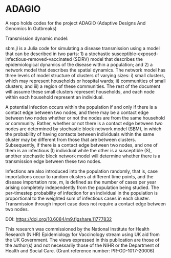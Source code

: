 # ADAGIO
A repo holds codes for the project ADAGIO (Adaptive Designs And Genomics In Outbreaks)

Transmission dynamic model: 

sbm.jl is a Julia code for simulating a disease transmission using a model that can be described in two parts: 1) a stochastic susceptible-exposed-infectious-removed-vaccinated (SEIRV) model that describes the epidemiological dynamics of the disease within a population; and 2) a network model that describes the spatial dynamics. The network model has three levels of model structure of clusters of varying sizes: i) small clusters, which may represent households or hospital wards; ii) communities of small clusters; and iii) a region of these communities. The rest of the document will assume these small clusters represent households, and each node within each household represent an individual. 

A potential infection occurs within the population if and only if there is a contact edge between two nodes, and there may be a contact edge between two nodes whether or not the nodes are from the same household or community. Rather, whether or not there is a contact edge between two nodes are determined by stochastic block network model (SBM), in which the probability of having contacts between individuals within the same cluster may be different from those that are between clusters. Subsequently, if there is a contact edge between two nodes, and one of them is an infectious (I) individual while the other is a susceptible (S), another stochastic block network model will determine whether there is a transmission edge between these two nodes. 

Infections are also introduced into the population randomly, that is, case importations occur to random clusters at different time points, and the disease importation rate, m, is defined as the number of cases per year arising completely independently from the population being studied. The per-timestep probability of infection for an individual in the population is proportional to the weighted sum of infectious cases in each cluster. Transmission through import case does not require a contact edge between two nodes.

DOI: https://doi.org/10.6084/m9.figshare.11777832

This research was commissioned by the National Institute for Health Research (NIHR) Epidemiology for Vaccinology stream using UK aid from the UK Government. The views expressed in this publication are those of the author(s) and not necessarily those of the NIHR or the Department of Health and Social Care. (Grant reference number: PR-OD-1017-20006)
